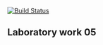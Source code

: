 [![Build Status](https://travis-ci.com/PolkaBBB/HWlab05.svg?branch=master)](https://travis-ci.com/PolkaBBB/HWlab05)

## Laboratory work 05
